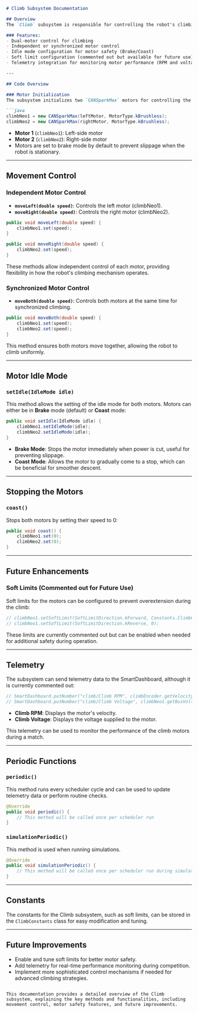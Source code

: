 ```markdown
# Climb Subsystem Documentation

## Overview
The `Climb` subsystem is responsible for controlling the robot's climbing mechanism using two CANSparkMax brushless motors. Each motor can be controlled independently or together, allowing for precise control of the robot's climb during competition.

### Features:
- Dual-motor control for climbing
- Independent or synchronized motor control
- Idle mode configuration for motor safety (Brake/Coast)
- Soft limit configuration (commented out but available for future use)
- Telemetry integration for monitoring motor performance (RPM and voltage)

---

## Code Overview

### Motor Initialization
The subsystem initializes two `CANSparkMax` motors for controlling the climbing mechanism:

```java
climbNeo1 = new CANSparkMax(leftMotor, MotorType.kBrushless);
climbNeo2 = new CANSparkMax(rightMotor, MotorType.kBrushless);
```

- **Motor 1** (`climbNeo1`): Left-side motor
- **Motor 2** (`climbNeo2`): Right-side motor
- Motors are set to brake mode by default to prevent slippage when the robot is stationary.

---

## Movement Control

### Independent Motor Control

- **`moveLeft(double speed)`**: Controls the left motor (climbNeo1).
- **`moveRight(double speed)`**: Controls the right motor (climbNeo2).

```java
public void moveLeft(double speed) {
    climbNeo1.set(speed);
}

public void moveRight(double speed) {
    climbNeo2.set(speed);
}
```

These methods allow independent control of each motor, providing flexibility in how the robot's climbing mechanism operates.

### Synchronized Motor Control

- **`moveBoth(double speed)`**: Controls both motors at the same time for synchronized climbing.

```java
public void moveBoth(double speed) {
    climbNeo1.set(speed);
    climbNeo2.set(speed);
}
```

This method ensures both motors move together, allowing the robot to climb uniformly.

---

## Motor Idle Mode

### `setIdle(IdleMode idle)`
This method allows the setting of the idle mode for both motors. Motors can either be in **Brake** mode (default) or **Coast** mode:

```java
public void setIdle(IdleMode idle) { 
    climbNeo1.setIdleMode(idle);
    climbNeo2.setIdleMode(idle);
}
```

- **Brake Mode**: Stops the motor immediately when power is cut, useful for preventing slippage.
- **Coast Mode**: Allows the motor to gradually come to a stop, which can be beneficial for smoother descent.

---

## Stopping the Motors

### `coast()`
Stops both motors by setting their speed to 0:

```java
public void coast() {
    climbNeo1.set(0);
    climbNeo2.set(0);
}
```

---

## Future Enhancements

### Soft Limits (Commented out for Future Use)
Soft limits for the motors can be configured to prevent overextension during the climb:

```java
// climbNeo1.setSoftLimit(SoftLimitDirection.kForward, Constants.ClimbConstants.CLIMB_SOFT_LIMIT_FWD);
// climbNeo1.setSoftLimit(SoftLimitDirection.kReverse, 0);
```

These limits are currently commented out but can be enabled when needed for additional safety during operation.

---

## Telemetry

The subsystem can send telemetry data to the SmartDashboard, although it is currently commented out:

```java
// SmartDashboard.putNumber("climb/Climb RPM", climbEncoder.getVelocity());
// SmartDashboard.putNumber("climb/Climb Voltage", climbNeo1.getBusVoltage());
```

- **Climb RPM**: Displays the motor's velocity.
- **Climb Voltage**: Displays the voltage supplied to the motor.

This telemetry can be used to monitor the performance of the climb motors during a match.

---

## Periodic Functions

### `periodic()`
This method runs every scheduler cycle and can be used to update telemetry data or perform routine checks.

```java
@Override
public void periodic() {
    // This method will be called once per scheduler run
}
```

### `simulationPeriodic()`
This method is used when running simulations.

```java
@Override
public void simulationPeriodic() {
    // This method will be called once per scheduler run during simulation
}
```

---

## Constants

The constants for the Climb subsystem, such as soft limits, can be stored in the `ClimbConstants` class for easy modification and tuning.

---

## Future Improvements

- Enable and tune soft limits for better motor safety.
- Add telemetry for real-time performance monitoring during competition.
- Implement more sophisticated control mechanisms if needed for advanced climbing strategies.

```

This documentation provides a detailed overview of the Climb subsystem, explaining the key methods and functionalities, including movement control, motor safety features, and future improvements.